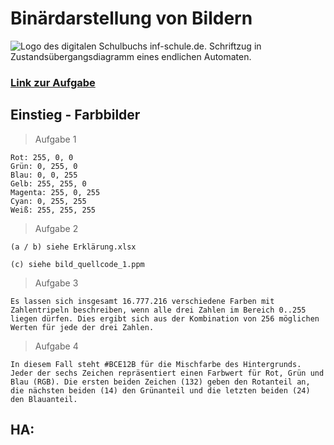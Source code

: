 # Binärdarstellung von Bildern
![Logo des digitalen Schulbuchs inf-schule.de. Schriftzug in Zustandsübergangsdiagramm eines endlichen Automaten.](https://www.inf-schule.de/assets/img/logo/logo_inf-schule_weiss2.png)

### [Link zur Aufgabe](https://www.inf-schule.de/information/darstellunginformation/binaerdarstellungbilder)

## Einstieg - Farbbilder
> Aufgabe 1

    Rot: 255, 0, 0
    Grün: 0, 255, 0
    Blau: 0, 0, 255
    Gelb: 255, 255, 0
    Magenta: 255, 0, 255
    Cyan: 0, 255, 255
    Weiß: 255, 255, 255

> Aufgabe 2

    (a / b) siehe Erklärung.xlsx

    (c) siehe bild_quellcode_1.ppm

> Aufgabe 3

    Es lassen sich insgesamt 16.777.216 verschiedene Farben mit Zahlentripeln beschreiben, wenn alle drei Zahlen im Bereich 0..255 liegen dürfen. Dies ergibt sich aus der Kombination von 256 möglichen Werten für jede der drei Zahlen.

> Aufgabe 4

    In diesem Fall steht #BCE12B für die Mischfarbe des Hintergrunds. Jeder der sechs Zeichen repräsentiert einen Farbwert für Rot, Grün und Blau (RGB). Die ersten beiden Zeichen (132) geben den Rotanteil an, die nächsten beiden (14) den Grünanteil und die letzten beiden (24) den Blauanteil. 

## HA: 